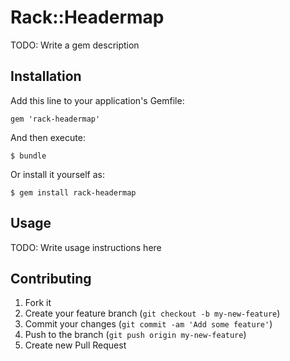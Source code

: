 # Rack::Headermap

TODO: Write a gem description

## Installation

Add this line to your application's Gemfile:

    gem 'rack-headermap'

And then execute:

    $ bundle

Or install it yourself as:

    $ gem install rack-headermap

## Usage

TODO: Write usage instructions here

## Contributing

1. Fork it
2. Create your feature branch (`git checkout -b my-new-feature`)
3. Commit your changes (`git commit -am 'Add some feature'`)
4. Push to the branch (`git push origin my-new-feature`)
5. Create new Pull Request
